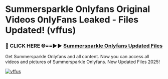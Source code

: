 # Summersparkle Onlyfans Original Videos 0nlyFans Leaked - Files Updated! (vffus)

<h3>🔴 CLICK HERE 🌐==►► <a href="https://tinyurl.com/ehrbuxhb" rel="nofollow">Summersparkle Onlyfans Updated Files</a></h3>

Get Summersparkle Onlyfans and all content. Now you can access all videos and pictures of Summersparkle Onlyfans. New Updated Files 2025!

[![vffus](https://i.imgur.com/lVYEuWS.gif)](https://tinyurl.com/ehrbuxhb)
